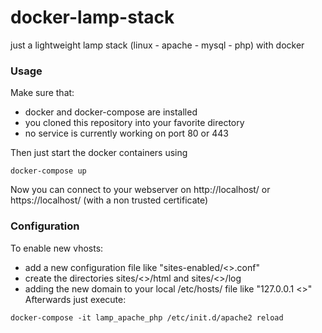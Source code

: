# docker-lamp-stack
just a lightweight lamp stack (linux - apache - mysql - php) with docker

### Usage
Make sure that: 
- docker and docker-compose are installed
- you cloned this repository into your favorite directory
- no service is currently working on port 80 or 443

Then just start the docker containers using
```
docker-compose up
```
Now you can connect to your webserver on http://localhost/ or https://localhost/ (with a non trusted certificate)

### Configuration
To enable new vhosts:
- add a new configuration file like "sites-enabled/<<your-new-vhost>>.conf"
- create the directories sites/<<your-new-vhost>>/html and sites/<<your-new-vhost>>/log
- adding the new domain to your local /etc/hosts/ file like "127.0.0.1 <<your-new-vhost>>"
Afterwards just execute:
```
docker-compose -it lamp_apache_php /etc/init.d/apache2 reload
```

